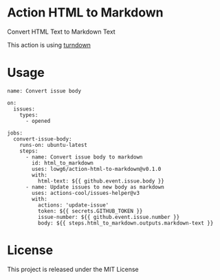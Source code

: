 # Action HTML to Markdown

Convert HTML Text to Markdown Text

This action is using [turndown](https://github.com/mixmark-io/turndown)


# Usage

```
name: Convert issue body

on:
  issues:
    types:
      - opened

jobs:
  convert-issue-body:
    runs-on: ubuntu-latest
    steps:
      - name: Convert issue body to markdown
        id: html_to_markdown
        uses: lowg6/action-html-to-markdown@v0.1.0
        with:
          html-text: ${{ github.event.issue.body }}
      - name: Update issues to new body as markdown
        uses: actions-cool/issues-helper@v3
        with:
          actions: 'update-issue'
          token: ${{ secrets.GITHUB_TOKEN }}
          issue-number: ${{ github.event.issue.number }}
          body: ${{ steps.html_to_markdown.outputs.markdown-text }}
```


# License

This project is released under the MIT License
